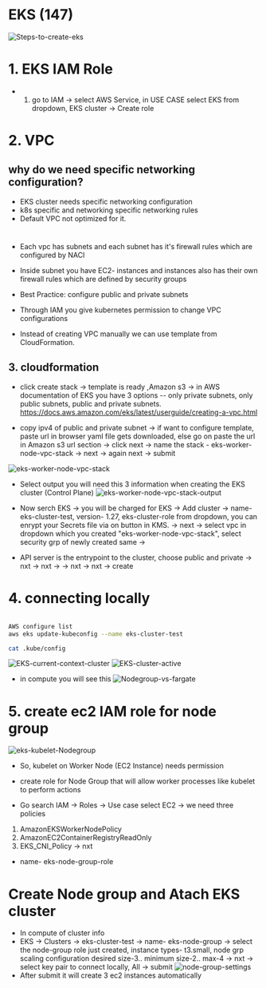 # EKS (147)
![Steps-to-create-eks](/assets/Steps-to-create-eks.png)

# 1. EKS IAM Role
- 1. go to IAM -> select AWS Service, in USE CASE select EKS from dropdown, EKS cluster -> Create role

# 2. VPC
## why do we need specific networking configuration?
- EKS cluster needs specific networking configuration
- k8s specific and networking specific networking rules
- Default VPC not optimized for it.

#
- Each vpc has subnets and each subnet has it's firewall rules which are configured by NACl
- Inside subnet you have EC2- instances and instances also has their own firewall rules which are defined by security groups

- Best Practice: configure public and private subnets
- Through IAM you give kubernetes permission to change VPC configurations
- Instead of creating VPC manually we can use template from CloudFormation.
## 3. cloudformation
- click create stack -> template is ready ,Amazon s3 -> in AWS documentation of EKS you have 3 options -- only private subnets, only public subnets, public and private subnets. https://docs.aws.amazon.com/eks/latest/userguide/creating-a-vpc.html

- copy ipv4 of public and private subnet -> if want to configure template, paste url in browser yaml file gets downloaded, else go on paste the url in Amazon s3 url section -> click next -> name the stack - eks-worker-node-vpc-stack -> next -> again next -> submit

![eks-worker-node-vpc-stack](/assets/eks-worker-node-vpc-stack.png)

- Select output you will need this 3 information when creating the EKS cluster (Control Plane)
![eks-worker-node-vpc-stack-output](/assets/eks-worker-node-vpc-stack-output.png)

- Now serch EKS -> you will be charged for EKS -> Add cluster -> name- eks-cluster-test, version- 1.27, eks-cluster-role from dropdown, you can enrypt your Secrets file via on button in KMS. -> next -> select vpc in dropdown which you created "eks-worker-node-vpc-stack", select security grp of newly created same -> 
- API server is the entrypoint to the cluster, choose public and private -> nxt -> nxt -> -> nxt  -> nxt -> create

# 4. connecting locally 
```bash

AWS configure list
aws eks update-kubeconfig --name eks-cluster-test

cat .kube/config
```
![EKS-current-context-cluster](/assets/EKS-current-context-cluster.png)
![EKS-cluster-active](/assets/EKS-cluster-active.png)

- in compute you will see this 
![Nodegroup-vs-fargate](/assets/Nodegroup-vs-fargate.png)
 
# 5. create ec2 IAM role for node group
![eks-kubelet-Nodegroup](/assets/eks-kubelet-Nodegroup.png)
- So, kubelet on Worker Node (EC2 Instance) needs permission
- create role for Node Group that will allow worker processes like kubelet to perform actions

- Go search IAM -> Roles -> Use case select EC2 -> we need three policies
1. AmazonEKSWorkerNodePolicy
2. AmazonEC2ContainerRegistryReadOnly
3. EKS_CNI_Policy -> nxt
- name- eks-node-group-role

# Create Node group and Atach EKS cluster
- In compute of cluster info
- EKS -> Clusters -> eks-cluster-test -> name- eks-node-group -> select the node-group role just created, instance types- t3.small, node grp scaling configuration desired size-3.. minimum size-2.. max-4 -> nxt -> select key pair to connect locally, All -> submit
![node-group-settings](/assets/node-group-settings.png)
- After submit it will create 3 ec2 instances automatically